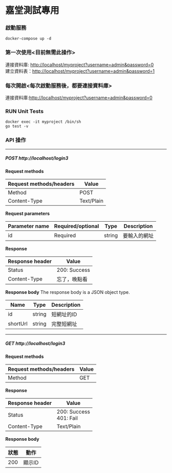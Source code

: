 # 嘉堂測試專用
### 啟動服務
```
docker-compose up -d
```
### 第一次使用<目前無需此操作>
連接資料庫: <http://localhost/myproject?username=admin&password=0>  
建立資料表：<http://localhost/myproject?username=admin&password=1>

### 每次開啟<每次啟動服務後，都要連接資料庫>
連接資料庫:<http://localhost/myproject?username=admin&password=0>  

### RUN Unit Tests
```
docker exec -it myproject /bin/sh
go test -v
```

### API 操作

----
##### POST http://localhost/login3

**Request methods**

| Request methods/headers | Value |
| ------------- | ------------------------------ |
| Method      | POST       |
| Content-Type   | Text/Plain     |

**Request parameters**

| Parameter name | Required/optional | Type | Description |
| --------- | ------------ |------ |------------ |
| id      | Required    |	string    |要輸入的網址    |

**Response**

| Response header | Value |
| ------------- | ------------------------------ |
| Status  | 200: Success       |
| Content-Type   | 忘了，晚點看     |

**Response body**
The response body is a JSON object type.

| Name | Type | Description |
| --------- |------ |------------ |
| id      |	string    |短網址的ID    |
| shortUrl  |	string |完整短網址|

----

##### GET http://localhost/login3

**Request methods**

| Request methods/headers | Value |
| ------------- | ------------------------------ |
| Method      | GET       |


**Response**

| Response header | Value |
| ------------- | ------------------------------ |
| Status  | 200: Success<br>401: Fail|
| Content-Type   | Text/Plain     |

**Response body**

| 狀態 |動作|
| ------------- | ------------------------------ |
| 200  | 顯示ID|


